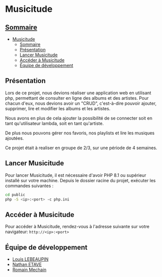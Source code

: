 # Musicitude

## <u>Sommaire</u>

- [Musicitude](#musicitude)
  - [Sommaire](#sommaire)
  - [Présentation](#présentation)
  - [Lancer Musicitude](#lancer-musicitude)
  - [Accéder à Musicitude](#accéder-à-musicitude)
  - [Équipe de développement](#équipe-de-développement)

## Présentation

Lors de ce projet, nous devions réaliser une application web en utilisant php, permettant de consulter en ligne des albums et des artistes. Pour chacun d'eux, nous devions avoir un "CRUD", c'est-à-dire pouvoir ajouter, supprimer, lire et modifier les albums et les artistes. 

Nous avons en plus de cela ajouter la possibilité de se connecter soit en tant qu'utilisateur lambda, soit en tant qu'artiste. 

De plus nous pouvons gérer nos favoris, nos playlists et lire les musiques ajoutées. 

Ce projet était à realiser en groupe de 2/3, sur une période de 4 semaines. 

## Lancer Musicitude

Pour lancer Musicitude, il est nécessaire d'avoir PHP 8.1 ou supérieur installé sur votre machine.
Depuis le dossier racine du projet, exécuter les commandes suivantes :

```bash
cd public
php -S <ip>:<port> -c php.ini
```

## Accéder à Musicitude

Pour accéder à Musicitude, rendez-vous à l'adresse suivante sur votre navigateur: `http://<ip>:<port>`

## Équipe de développement

- [Louis LEBEAUPIN](https://github.com/LouisL18)
- [Nathan ETAVE](https://github.com/Nathan-Etave)
- [Romain Mechain](https://github.com/RomainMechain)
